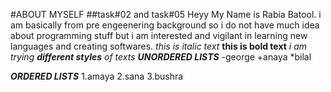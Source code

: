 #ABOUT MYSELF
##task#02 and task#05
Heyy My Name is Rabia Batool. 
i am basically from pre engeenering background so i do not have much idea about programming stuff but i am interested and vigilant in learning new languages and creating softwares.
*this is italic text*
**this is bold text**
*i am trying **different styles** of texts*
***UNORDERED LISTS***
-george
+anaya
*bilal

***ORDERED LISTS***
1.amaya
2.sana
3.bushra
